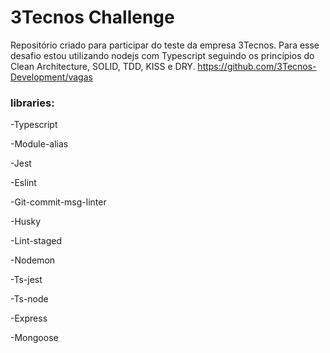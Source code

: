 # 3Tecnos Challenge
Repositório criado para participar do teste da empresa 3Tecnos. Para esse desafio estou utilizando nodejs com Typescript seguindo os princípios do Clean Architecture, SOLID, TDD, KISS e DRY.
https://github.com/3Tecnos-Development/vagas
### libraries:

-Typescript

-Module-alias

-Jest

-Eslint

-Git-commit-msg-linter

-Husky

-Lint-staged   

-Nodemon

-Ts-jest

-Ts-node

-Express

-Mongoose

